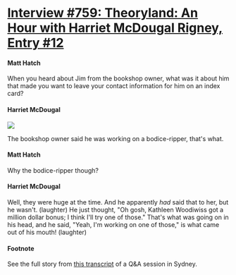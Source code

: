 # [Interview #759: Theoryland: An Hour with Harriet McDougal Rigney, Entry #12](https://www.theoryland.com/intvmain.php?i=759#12)

#### Matt Hatch

When you heard about Jim from the bookshop owner, what was it about him that made you want to leave your contact information for him on an index card?

#### Harriet McDougal

![](http://www.unclewaltersrants.com/.a/6a011168547078970c0168e77ec6e6970c-320wi)

The bookshop owner said he was working on a bodice-ripper, that's what.

#### Matt Hatch

Why the bodice-ripper though?

#### Harriet McDougal

Well, they were huge at the time. And he apparently
*had*
said that to her, but he wasn't. (laughter) He just thought, "Oh gosh, Kathleen Woodiwiss got a million dollar bonus; I think I'll try one of those." That's what was going on in his head, and he said, "Yeah, I'm working on one of those," is what came out of his mouth! (laughter)

#### Footnote

See the full story from
[this transcript](http://www.theoryland.com/intvmain.php?i=108#21)
of a Q&A session in Sydney.

